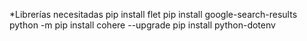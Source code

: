 *Librerías necesitadas
pip install flet
pip install google-search-results
python -m pip install cohere --upgrade
pip install python-dotenv


